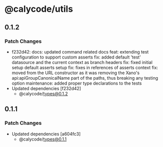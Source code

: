 # @calycode/utils

## 0.1.2

### Patch Changes

- f232d42: docs: updated command related docs
  feat: extending test configuration to support custom asserts
  fix: added default 'test' datasource and the current context as branch headers
  fix: fixed initial setup default asserts setup
  fix: fixes in references of asserts context
  fix: moved from the URL constructor as it was removing the Xano's api:apiGroupCanonicalName part of the paths, thus breaking any testing option
  maintenance: added proper type declarations to the tests
- Updated dependencies [f232d42]
  - @calycode/types@0.1.2

## 0.1.1

### Patch Changes

- Updated dependencies [a604fc3]
  - @calycode/types@0.1.1
